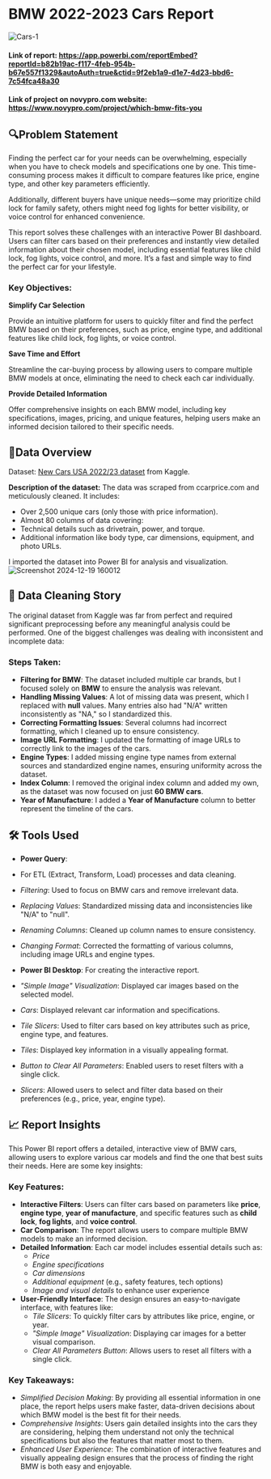 # BMW 2022-2023 Cars Report 
![Cars-1](https://github.com/user-attachments/assets/7f99c758-d7fb-4547-b891-81e0015b7be0)

#### Link of report: https://app.powerbi.com/reportEmbed?reportId=b82b19ac-f117-4feb-954b-b67e557f1329&autoAuth=true&ctid=9f2eb1a9-d1e7-4d23-bbd6-7c54fca48a30
#### Link of project on novypro.com website: https://www.novypro.com/project/which-bmw-fits-you

## 🔍Problem Statement

Finding the perfect car for your needs can be overwhelming, especially when you have to check models and specifications one by one. This time-consuming process makes it difficult to compare features like price, engine type, and other key parameters efficiently.

Additionally, different buyers have unique needs—some may prioritize child lock for family safety, others might need fog lights for better visibility, or voice control for enhanced convenience.

This report solves these challenges with an interactive Power BI dashboard. Users can filter cars based on their preferences and instantly view detailed information about their chosen model, including essential features like child lock, fog lights, voice control, and more. It’s a fast and simple way to find the perfect car for your lifestyle. 


### Key Objectives:
**Simplify Car Selection**

Provide an intuitive platform for users to quickly filter and find the perfect BMW based on their preferences, such as price, engine type, and additional features like child lock, fog lights, or voice control.

**Save Time and Effort**

Streamline the car-buying process by allowing users to compare multiple BMW models at once, eliminating the need to check each car individually.

**Provide Detailed Information**

Offer comprehensive insights on each BMW model, including key specifications, images, pricing, and unique features, helping users make an informed decision tailored to their specific needs.


## 📅Data Overview
Dataset: [New Cars USA 2022/23 dataset](https://www.kaggle.com/datasets/tymekurban/new-cars-usa-202223-dataset?resource=download) from Kaggle.

**Description of the dataset:**
The data was scraped from ccarprice.com and meticulously cleaned. 
It includes:
- Over 2,500 unique cars (only those with price information).
- Almost 80 columns of data covering:
- Technical details such as drivetrain, power, and torque.
- Additional information like body type, car dimensions, equipment, and photo URLs.

I imported the dataset into Power BI for analysis and visualization.
![Screenshot 2024-12-19 160012](https://github.com/user-attachments/assets/0956560b-9619-4709-afdb-c5a721ffc550)

## 🧹 Data Cleaning Story  

The original dataset from Kaggle was far from perfect and required significant preprocessing before any meaningful analysis could be performed. One of the biggest challenges was dealing with inconsistent and incomplete data:

### Steps Taken:
- **Filtering for BMW**: The dataset included multiple car brands, but I focused solely on **BMW** to ensure the analysis was relevant.  
- **Handling Missing Values**: A lot of missing data was present, which I replaced with **null** values. Many entries also had "N/A" written inconsistently as "NA," so I standardized this.  
- **Correcting Formatting Issues**: Several columns had incorrect formatting, which I cleaned up to ensure consistency.  
- **Image URL Formatting**: I updated the formatting of image URLs to correctly link to the images of the cars.  
- **Engine Types**: I added missing engine type names from external sources and standardized engine names, ensuring uniformity across the dataset.  
- **Index Column**: I removed the original index column and added my own, as the dataset was now focused on just **60 BMW cars**.  
- **Year of Manufacture**: I added a **Year of Manufacture** column to better represent the timeline of the cars.

## 🛠️ Tools Used  
- **Power Query**: 
- For ETL (Extract, Transform, Load) processes and data cleaning.  
 - *Filtering*: Used to focus on BMW cars and remove irrelevant data.  
 - *Replacing Values*: Standardized missing data and inconsistencies like "N/A" to "null".  
 - *Renaming Columns*: Cleaned up column names to ensure consistency.
 - *Changing Format*: Corrected the formatting of various columns, including image URLs and engine types.

- **Power BI Desktop**: 
For creating the interactive report.
- *"Simple Image" Visualization*: Displayed car images based on the selected model.  
- *Cars*: Displayed relevant car information and specifications.  
- *Tile Slicers*: Used to filter cars based on key attributes such as price, engine type, and features.  
- *Tiles*: Displayed key information in a visually appealing format.  
- *Button to Clear All Parameters*: Enabled users to reset filters with a single click.  
- *Slicers*: Allowed users to select and filter data based on their preferences (e.g., price, year, engine type).

## 📈 Report Insights

This Power BI report offers a detailed, interactive view of BMW cars, allowing users to explore various car models and find the one that best suits their needs. Here are some key insights:

### Key Features:
- **Interactive Filters**: Users can filter cars based on parameters like **price**, **engine type**, **year of manufacture**, and specific features such as **child lock**, **fog lights**, and **voice control**.
- **Car Comparison**: The report allows users to compare multiple BMW models to make an informed decision.
- **Detailed Information**: Each car model includes essential details such as:
  - *Price*
  - *Engine specifications*
  - *Car dimensions*
  - *Additional equipment* (e.g., safety features, tech options)
  - *Image and visual details* to enhance user experience
- **User-Friendly Interface**: The design ensures an easy-to-navigate interface, with features like:
  - *Tile Slicers*: To quickly filter cars by attributes like price, engine, or year.
  - *"Simple Image" Visualization*: Displaying car images for a better visual comparison.
  - *Clear All Parameters Button*: Allows users to reset all filters with a single click.

### Key Takeaways:
- *Simplified Decision Making*: By providing all essential information in one place, the report helps users make faster, data-driven decisions about which BMW model is the best fit for their needs.
- *Comprehensive Insights*: Users gain detailed insights into the cars they are considering, helping them understand not only the technical specifications but also the features that matter most to them.
- *Enhanced User Experience*: The combination of interactive features and visually appealing design ensures that the process of finding the right BMW is both easy and enjoyable.
